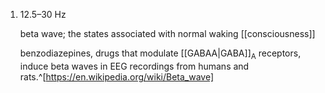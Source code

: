 1. 12.5–30 Hz
   
   beta wave; the states associated with normal waking [[consciousness]]
   
   benzodiazepines, drugs that modulate [[GABAA|GABA]]<sub>A</sub> receptors, induce beta waves in EEG recordings from humans and rats.^[https://en.wikipedia.org/wiki/Beta_wave]